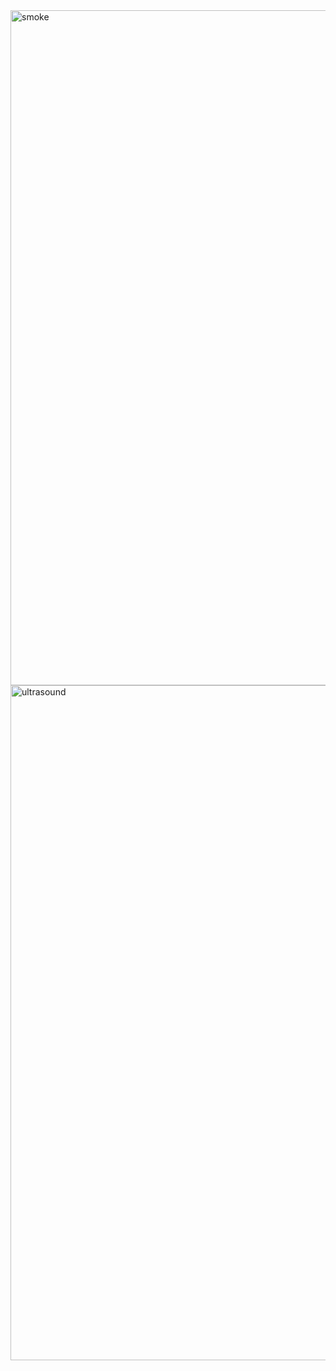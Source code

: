 <img width="1920" height="1080" alt="smoke" src="https://github.com/user-attachments/assets/1512a015-c067-4ba8-bdbf-62f7c2970149" />

<img width="1920" height="1080" alt="ultrasound" src="https://github.com/user-attachments/assets/a3b0e1d4-70be-4bd0-b81f-067df744bcfc" />
